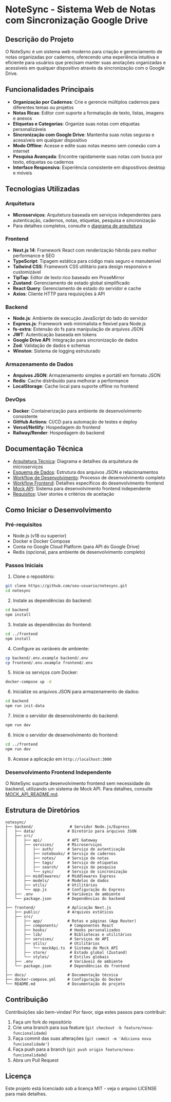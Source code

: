 # NoteSync - Sistema Web de Notas com Sincronização Google Drive

## Descrição do Projeto

O NoteSync é um sistema web moderno para criação e gerenciamento de notas organizadas por cadernos, oferecendo uma experiência intuitiva e eficiente para usuários que precisam manter suas anotações organizadas e acessíveis em qualquer dispositivo através da sincronização com o Google Drive.

## Funcionalidades Principais

- **Organização por Cadernos**: Crie e gerencie múltiplos cadernos para diferentes temas ou projetos
- **Notas Ricas**: Editor com suporte a formatação de texto, listas, imagens e anexos
- **Etiquetas e Categorias**: Organize suas notas com etiquetas personalizáveis
- **Sincronização com Google Drive**: Mantenha suas notas seguras e acessíveis em qualquer dispositivo
- **Modo Offline**: Acesse e edite suas notas mesmo sem conexão com a internet
- **Pesquisa Avançada**: Encontre rapidamente suas notas com busca por texto, etiquetas ou cadernos
- **Interface Responsiva**: Experiência consistente em dispositivos desktop e móveis

## Tecnologias Utilizadas

### Arquitetura

- **Microserviços**: Arquitetura baseada em serviços independentes para autenticação, cadernos, notas, etiquetas, pesquisa e sincronização
- Para detalhes completos, consulte o [diagrama de arquitetura](./docs/architecture.md)

### Frontend

- **Next.js 14**: Framework React com renderização híbrida para melhor performance e SEO
- **TypeScript**: Tipagem estática para código mais seguro e manutenível
- **Tailwind CSS**: Framework CSS utilitário para design responsivo e customizável
- **TipTap**: Editor de texto rico baseado em ProseMirror
- **Zustand**: Gerenciamento de estado global simplificado
- **React Query**: Gerenciamento de estado do servidor e cache
- **Axios**: Cliente HTTP para requisições à API

### Backend

- **Node.js**: Ambiente de execução JavaScript do lado do servidor
- **Express.js**: Framework web minimalista e flexível para Node.js
- **fs-extra**: Extensão do fs para manipulação de arquivos JSON
- **JWT**: Autenticação baseada em tokens
- **Google Drive API**: Integração para sincronização de dados
- **Zod**: Validação de dados e schemas
- **Winston**: Sistema de logging estruturado

### Armazenamento de Dados

- **Arquivos JSON**: Armazenamento simples e portátil em formato JSON
- **Redis**: Cache distribuído para melhorar a performance
- **LocalStorage**: Cache local para suporte offline no frontend

### DevOps

- **Docker**: Containerização para ambiente de desenvolvimento consistente
- **GitHub Actions**: CI/CD para automação de testes e deploy
- **Vercel/Netlify**: Hospedagem do frontend
- **Railway/Render**: Hospedagem do backend

## Documentação Técnica

- [Arquitetura Técnica](./docs/architecture.md): Diagrama e detalhes da arquitetura de microserviços
- [Esquema de Dados](./docs/data_schema.md): Estrutura dos arquivos JSON e relacionamentos
- [Workflow de Desenvolvimento](./docs/WORKFLOW.md): Processo de desenvolvimento completo
- [Workflow Frontend](./docs/WORKFLOW-FRONTEND.md): Detalhes específicos do desenvolvimento frontend
- [Mock API](./docs/MOCK_API_README.md): Sistema para desenvolvimento frontend independente
- [Requisitos](./docs/requirements.md): User stories e critérios de aceitação

## Como Iniciar o Desenvolvimento

### Pré-requisitos

- Node.js (v18 ou superior)
- Docker e Docker Compose
- Conta no Google Cloud Platform (para API do Google Drive)
- Redis (opcional, para ambiente de desenvolvimento completo)

### Passos Iniciais

1. Clone o repositório:

```bash
git clone https://github.com/seu-usuario/notesync.git
cd notesync
```

2. Instale as dependências do backend:

```bash
cd backend
npm install
```

3. Instale as dependências do frontend:

```bash
cd ../frontend
npm install
```

4. Configure as variáveis de ambiente:

```bash
cp backend/.env.example backend/.env
cp frontend/.env.example frontend/.env
```

5. Inicie os serviços com Docker:

```bash
docker-compose up -d
```

6. Inicialize os arquivos JSON para armazenamento de dados:

```bash
cd backend
npm run init-data
```

7. Inicie o servidor de desenvolvimento do backend:

```bash
npm run dev
```

8. Inicie o servidor de desenvolvimento do frontend:

```bash
cd ../frontend
npm run dev
```

9. Acesse a aplicação em `http://localhost:3000`

### Desenvolvimento Frontend Independente

O NoteSync suporta desenvolvimento frontend sem necessidade do backend, utilizando um sistema de Mock API. Para detalhes, consulte [MOCK_API_README.md](./docs/MOCK_API_README.md).

## Estrutura de Diretórios

```text
notesync/
├── backend/                # Servidor Node.js/Express
│   ├── data/              # Diretório para arquivos JSON
│   ├── src/
│   │   ├── api/           # API Gateway
│   │   ├── services/      # Microserviços
│   │   │   ├── auth/      # Serviço de autenticação
│   │   │   ├── notebooks/ # Serviço de cadernos
│   │   │   ├── notes/     # Serviço de notas
│   │   │   ├── tags/      # Serviço de etiquetas
│   │   │   ├── search/    # Serviço de pesquisa
│   │   │   └── sync/      # Serviço de sincronização
│   │   ├── middlewares/   # Middlewares Express
│   │   ├── models/        # Modelos de dados
│   │   ├── utils/         # Utilitários
│   │   └── app.js         # Configuração do Express
│   ├── .env               # Variáveis de ambiente
│   └── package.json       # Dependências do backend
│
├── frontend/              # Aplicação Next.js
│   ├── public/            # Arquivos estáticos
│   ├── src/
│   │   ├── app/           # Rotas e páginas (App Router)
│   │   ├── components/     # Componentes React
│   │   ├── hooks/          # Hooks personalizados
│   │   ├── lib/            # Bibliotecas e utilitários
│   │   ├── services/       # Serviços de API
│   │   ├── utils/          # Utilitários
│   │   │   └── mockApi.ts  # Sistema de Mock API
│   │   ├── store/          # Estado global (Zustand)
│   │   └── styles/         # Estilos globais
│   ├── .env                # Variáveis de ambiente
│   └── package.json        # Dependências do frontend
│
├── docs/                  # Documentação técnica
├── docker-compose.yml     # Configuração do Docker
└── README.md              # Documentação do projeto
```

## Contribuição

Contribuições são bem-vindas! Por favor, siga estes passos para contribuir:

1. Faça um fork do repositório
2. Crie uma branch para sua feature (`git checkout -b feature/nova-funcionalidade`)
3. Faça commit das suas alterações (`git commit -m 'Adiciona nova funcionalidade'`)
4. Faça push para a branch (`git push origin feature/nova-funcionalidade`)
5. Abra um Pull Request

## Licença

Este projeto está licenciado sob a licença MIT - veja o arquivo LICENSE para mais detalhes.
